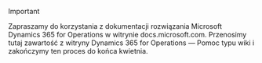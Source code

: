 > [!IMPORTANT]
> Zapraszamy do korzystania z dokumentacji rozwiązania Microsoft Dynamics 365 for Operations w witrynie docs.microsoft.com. Przenosimy tutaj zawartość z witryny Dynamics 365 for Operations — Pomoc typu wiki i zakończymy ten proces do końca kwietnia. 

